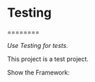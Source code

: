 # Testing
========

<i>Use Testing for tests.</i>

This project is a test project.

Show the Framework:
<bck src="https://github.com/DaniloMorgado/Testing/blob/master/IMG.png">


<bck src="https://github.com/DaniloMorgado/Testing/blob/master/Download4.png">
